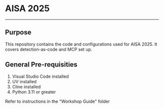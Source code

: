 # AISA 2025

---
## Purpose
This repository contains the code and configurations used for AISA 2025. It covers detection-as-code and MCP set up.

## General Pre-requisities
1. Visual Studio Code installed
2. UV installed 
3. Cline installed
4. Python 3.11 or greater

Refer to instructions in the "Workshop Guide" folder 
